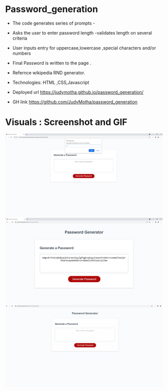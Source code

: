 # Password_generation
* The code generates series of prompts -
* Asks the user to enter password length -validates length on several criteria
* User inputs entry for uppercase,lowercase ,special characters and/or  numbers 
* Final Password is  written to the page .
* Refernce wikipedia RND generator.
* Technologies: HTML ,CSS,Javascript

* Deployed url https://judymotha.github.io/password_generation/
* GH link https://github.com/JudyMotha/password_generation

# Visuals : Screenshot and GIF 
 
 <img src="./Password_Generator.png">
 <img src="./PWDGN2.png">
 <img src="./PG.gif">
